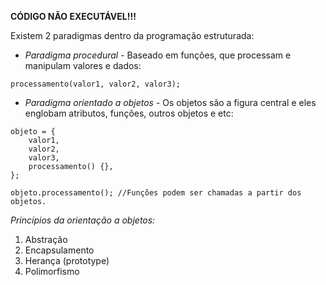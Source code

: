 **CÓDIGO NÃO EXECUTÁVEL!!!**

Existem 2 paradigmas dentro da programação estruturada:

-   _Paradigma procedural_ - Baseado em funções, que processam e manipulam valores e dados:

```
processamento(valor1, valor2, valor3);
```

-   _Paradigma orientado a objetos_ - Os objetos são a figura central e eles englobam atributos, funções, outros objetos e etc:

```
objeto = {
    valor1,
    valor2,
    valor3,
    processamento() {},
};

objeto.processamento(); //Funções podem ser chamadas a partir dos objetos.
```

_Princípios da orientação a objetos:_

1. Abstração
2. Encapsulamento
3. Herança (prototype)
4. Polimorfismo
